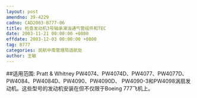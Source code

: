```yaml
---
layout: post
amendno: 39-4229
cadno: CAD2003-B777-06
title: 检查发动机3号轴承滑油通气管组件和TEC
date: 2003-11-21 00:00:00 +0800
effdate: 2003-12-03 00:00:00 +0800
tag: B777
categories: 民航中南管理局适航处
author: 王敏
---
```


##适用范围:
Pratt & Whitney PW4074、PW4074D、PW4077、PW4077D、PW4084、PW4084D、PW4090、PW4090D、 PW4090-3和PW4098涡扇发动机。这些型号的发动机安装在但不仅限于Boeing 777飞机上。

